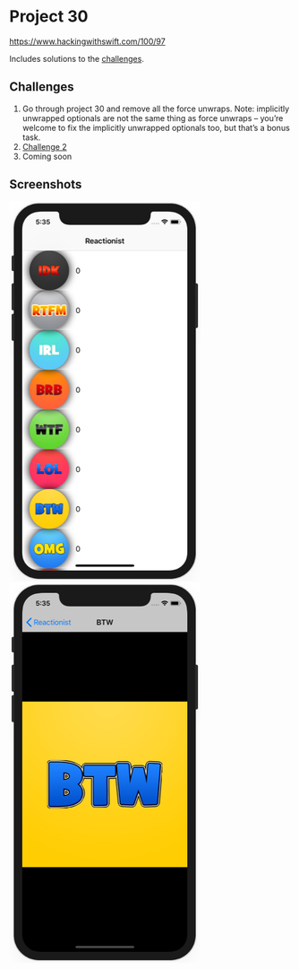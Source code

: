 # Project 30

https://www.hackingwithswift.com/100/97

Includes solutions to the [challenges](https://www.hackingwithswift.com/read/30/7/wrap-up).

## Challenges

1. Go through project 30 and remove all the force unwraps. Note: implicitly unwrapped optionals are not the same thing as force unwraps – you’re welcome to fix the implicitly unwrapped optionals too, but that’s a bonus task.
2. [Challenge 2](../60-Project30-Challenge2)
3. Coming soon

## Screenshots

![screenshot1](screenshots/screen01.png)
![screenshot2](screenshots/screen02.png)
